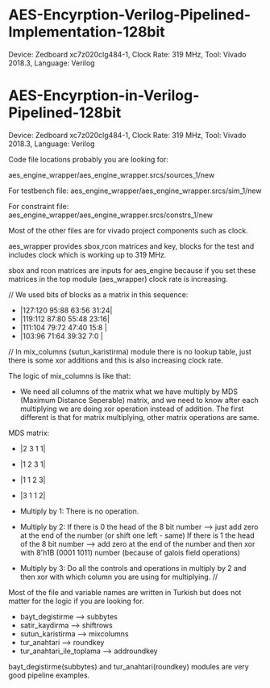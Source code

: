 # AES-Encyrption-Verilog-Pipelined-Implementation-128bit
Device: Zedboard xc7z020clg484-1, Clock Rate: 319 MHz, Tool: Vivado 2018.3, Language: Verilog
# AES-Encyrption-in-Verilog-Pipelined-128bit
Device: Zedboard xc7z020clg484-1, Clock Rate: 319 MHz, Tool: Vivado 2018.3, Language: Verilog

Code file locations probably you are looking for:

aes_engine_wrapper/aes_engine_wrapper.srcs/sources_1/new

For testbench file:
aes_engine_wrapper/aes_engine_wrapper.srcs/sim_1/new

For constraint file:
aes_engine_wrapper/aes_engine_wrapper.srcs/constrs_1/new

Most of the other files are for vivado project components such as clock.

aes_wrapper provides sbox,rcon matrices and key, blocks for the test and includes clock which is working up to 319 MHz.

sbox and rcon matrices are inputs for aes_engine because if you set these matrices in the top module (aes_wrapper) clock rate is increasing.

//
We used bits of blocks as a matrix in this sequence:


- |127:120  95:88  63:56  31:24|
- |119:112  87:80  55:48  23:16|
- |111:104  79:72  47:40  15:8 |
- |103:96   71:64  39:32  7:0  |


//
In mix_columns (sutun_karistirma) module there is no lookup table, just there is some xor additions and this is also increasing clock rate.

The logic of mix_columns is like that:

- We need all columns of the matrix what we have multiply by MDS (Maximum Distance Seperable) matrix, and we need to know after each multiplying we are doing xor operation instead of addition. The first different is that for matrix multiplying, other matrix operations are same.  

MDS matrix:

- |2 3 1 1|
- |1 2 3 1|
- |1 1 2 3|
- |3 1 1 2|

- Multiply by 1: There is no operation.
- Multiply by 2: If there is 0 the head of the 8 bit number --> just add zero at the end of the number (or shift one left - same)
                 If there is 1 the head of the 8 bit number --> add zero at the end of the number and then xor with 8'h1B (0001 1011) number (because of galois field operations)
- Multiply by 3: Do all the controls and operations in multiply by 2 and then xor with which column you are using for multiplying.
//

Most of the file and variable names are written in Turkish but does not matter for the logic if you are looking for.

- bayt_degistirme --> subbytes
- satir_kaydirma --> shiftrows
- sutun_karistirma --> mixcolumns
- tur_anahtari --> roundkey
- tur_anahtari_ile_toplama --> addroundkey

bayt_degistirme(subbytes) and tur_anahtari(roundkey) modules are very good pipeline examples.
